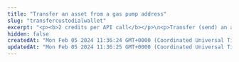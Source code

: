 ```yaml
---
title: "Transfer an asset from a gas pump address"
slug: "transfercustodialwallet"
excerpt: "<p><b>2 credits per API call</b></p>\n<p>Transfer (send) an asset from a gas pump address to the other address.</p>\n<p>This operation is usually performed by users in your custodial application: a user who has a gas pump address assigned wants to transfer an asset to some address on the blockchain.</p>\n<p>The gas fee for sending the asset will be covered by crypto funds on the master address. Make sure that the master address always has enough funds to cover gas fees.</p>\n<p>To be able to send the asset:</p>\n<ul>\n<li>The gas pump address must be <a href=\"#operation/ActivateGasPumpAddresses\">activated</a>.<br/>To check whether the gas pump address is activated, use <a href=\"#operation/GasPumpAddressesActivatedOrNot\">this API</a>.</li>\n<li>The gas pump address must be the owner of the asset.</li>\n</ul>\n<p>With this API, you can send only one asset per API call. If you want to send multiple assets, use the <a href=\"#operation/TransferCustodialWalletBatch\">API for transferring multiple assets from a gas pump account</a>.</p>\n<p>This API is supported for the following blockchains:</p>\n<ul>\n<li>BNB Smart Chain</li>\n<li>Celo</li>\n<li>Ethereum</li>\n<li>Harmony</li>\n<li>Klaytn</li>\n<li>Polygon</li>\n<li>TRON</li>\n<li>XinFin</li>\n</ul>\n<p><b>Signing a transaction</b><br/>\nWhen transferring an asset, you are charged a fee for the transaction, and you must sign the transaction with the private key of the blockchain address from which the fee will be deducted.</p>\n<p>Providing the private key in the API is not a secure way of signing transactions, because the private key can be stolen or exposed. Your private keys should never leave your security perimeter. You should use the private keys only for testing a solution you are building on the <b>testnet</b> of a blockchain.</p>\n<p>For signing transactions on the <b>mainnet</b>, we strongly recommend that you use the Tatum <a href=\"https://github.com/tatumio/tatum-kms\" target=\"_blank\">Key Management System (KMS)</a> and provide the signature ID instead of the private key in the API. Alternatively, you can use the <a href=\"https://github.com/tatumio/tatum-js/tree/v2\" target=\"_blank\">Tatum JavaScript client</a>.</p>"
hidden: false
createdAt: "Mon Feb 05 2024 11:36:24 GMT+0000 (Coordinated Universal Time)"
updatedAt: "Mon Feb 05 2024 11:36:25 GMT+0000 (Coordinated Universal Time)"
---
```

